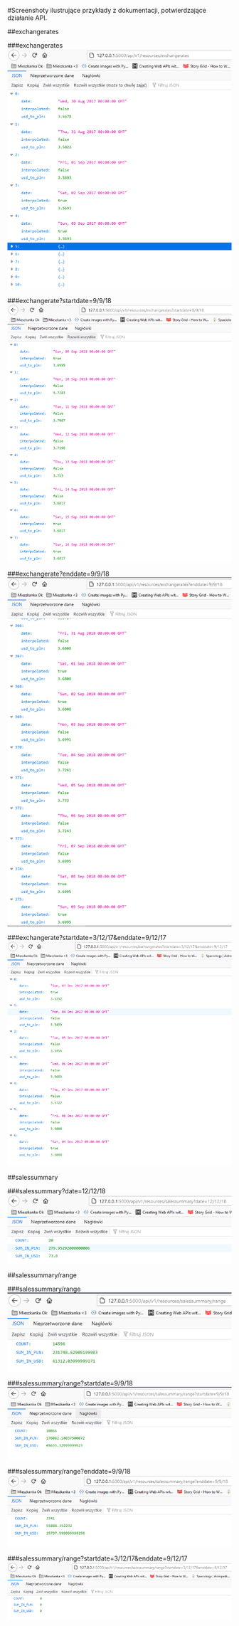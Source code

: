 #Screenshoty ilustrujące przykłady z dokumentacji, potwierdzające działanie API.

##exchangerates

###exchangerates
![alt text](screenshots/exchangerates.png)

###exchangerate?startdate=9/9/18
![alt text](screenshots/exchangeratesonlystart.png)

###exchangerate?enddate=9/9/18
![alt text](screenshots/exchangeratesonlyend.png)

###exchangerate?startdate=3/12/17&enddate=9/12/17
![alt text](screenshots/exchangeratesboth.png)

##salessummary

###salessummary?date=12/12/18
![alt text](screenshots/salessummarydate.png)

##salessummary/range

###salessummary/range
![alt text](screenshots/salessummaryrange.png)

###salessummary/range?startdate=9/9/18
![alt text](screenshots/salessummaryrangeonlystart.png)

###salessummary/range?enddate=9/9/18
![alt text](screenshots/salessummaryrangeonlyend.png)

###salessummary/range?startdate=3/12/17&enddate=9/12/17
![alt text](screenshots/salessummaryrangeboth.png)